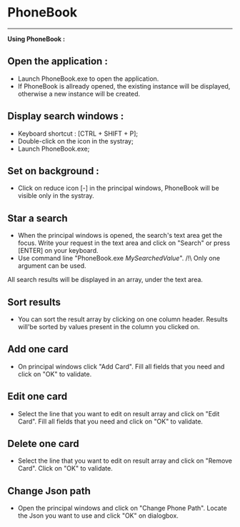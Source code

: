 # PhoneBook
---------

**Using PhoneBook :**

## Open the application :
- Launch PhoneBook.exe to open the application.
- If PhoneBook is allready opened, the existing instance will be displayed, otherwise a new instance will be created.

## Display search windows :
- Keyboard shortcut : [CTRL + SHIFT + P];
- Double-click on the icon in the systray;
- Launch PhoneBook.exe;
	
## Set on background :
- Click on reduce icon [-] in the principal windows,
PhoneBook will be visible only in the systray.
	
## Star a search
- When the principal windows is opened, the search's text area get the focus.
  Write your request in the text area and click on "Search" or press [ENTER] on your keyboard.
- Use command line "PhoneBook.exe _MySearchedValue_". /!\ Only one argument can be used.

All search results will be displayed in an array, under the text area.

## Sort results
- You can sort the result array by clicking on one column header.
Results will'be sorted by values present in the column you clicked on.

## Add one card
- On principal windows click "Add Card".
Fill all fields that you need and click on "OK" to validate.
	
## Edit one card
- Select the line that you want to edit on result array and click on "Edit Card".
Fill all fields that you need and click on "OK" to validate.

## Delete one card
- Select the line that you want to edit on result array and click on "Remove Card".
Click on "OK" to validate.

## Change Json path
- Open the principal windows and click on "Change Phone Path".
Locate the Json you want to use and click "OK" on dialogbox.
